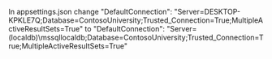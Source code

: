 In appsettings.json change
"DefaultConnection": "Server=DESKTOP-KPKLE7Q;Database=ContosoUniversity;Trusted_Connection=True;MultipleActiveResultSets=True"
to
"DefaultConnection": "Server=(localdb)\\mssqllocaldb;Database=ContosoUniversity;Trusted_Connection=True;MultipleActiveResultSets=True"

